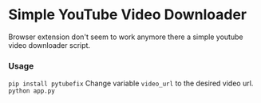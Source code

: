 # Simple YouTube Video Downloader
Browser extension don't seem to work anymore there a simple youtube video downloader script.
### Usage
`pip install pytubefix`
Change variable `video_url` to the desired video url.
`python app.py`